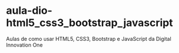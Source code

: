 # aula-dio-html5_css3_bootstrap_javascript
Aulas de como usar HTML5, CSS3, Bootstrap e JavaScript da Digital Innovation One
